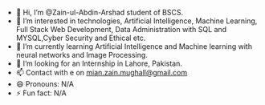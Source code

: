 - 👋 Hi, I’m @Zain-ul-Abdin-Arshad student of BSCS.
- 👀 I’m interested in technologies, Artificial Intelligence, Machine Learning, Full Stack Web Development, Data Administration with SQL and MYSQL,Cyber Security and Ethical etc.
- 🌱 I’m currently learning Artificial Intelligence and Machine learning with neural networks and Image Processing.
- 💞️ I’m looking for an Internship in Lahore, Pakistan.
- 📫 Contact with e on mian.zain.mughall@gmail.com
- 😄 Pronouns: N/A
- ⚡ Fun fact: N/A

<!---
Zain-ul-Abdin-Arshad/Zain-ul-Abdin-Arshad is a ✨ special ✨ repository because its `README.md` (this file) appears on your GitHub profile.
You can click the Preview link to take a look at your changes.
--->
